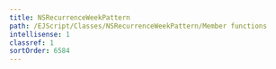 ```yaml
---
title: NSRecurrenceWeekPattern
path: /EJScript/Classes/NSRecurrenceWeekPattern/Member functions
intellisense: 1
classref: 1
sortOrder: 6584
---
```





